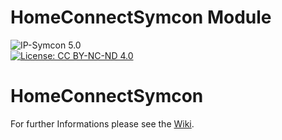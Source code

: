 # HomeConnectSymcon Module
![IP-Symcon 5.0](https://img.shields.io/badge/IP--Symcon-5.0-blue.svg)<br />
[![License: CC BY-NC-ND 4.0](https://img.shields.io/badge/License-CC%20BY--NC--ND%204.0-lightgrey.svg)](https://creativecommons.org/licenses/by-nc-nd/4.0/)<br />

# HomeConnectSymcon
For further Informations please see the [Wiki](https://github.com/hermanthegerman2/HomeConnectSymcon/wiki).
